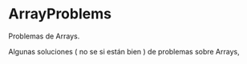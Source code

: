 # ArrayProblems
Problemas de Arrays.

Algunas soluciones ( no se si están bien )  de problemas sobre Arrays, 

